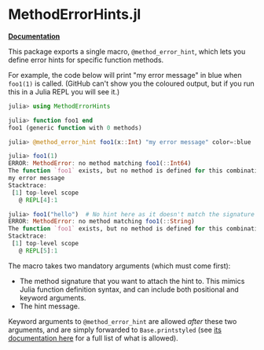 # MethodErrorHints.jl

[**Documentation**](https://pysm.dev/MethodErrorHints.jl/)

This package exports a single macro, `@method_error_hint`, which lets you define error hints for specific function methods.

For example, the code below will print "my error message" in blue when `foo1(1)` is called.
(GitHub can't show you the coloured output, but if you run this in a Julia REPL you will see it.)

```julia
julia> using MethodErrorHints

julia> function foo1 end
foo1 (generic function with 0 methods)

julia> @method_error_hint foo1(x::Int) "my error message" color=:blue

julia> foo1(1)
ERROR: MethodError: no method matching foo1(::Int64)
The function `foo1` exists, but no method is defined for this combination of argument types.
my error message
Stacktrace:
 [1] top-level scope
   @ REPL[4]:1

julia> foo1("hello")  # No hint here as it doesn't match the signature with the hint
ERROR: MethodError: no method matching foo1(::String)
The function `foo1` exists, but no method is defined for this combination of argument types.
Stacktrace:
 [1] top-level scope
   @ REPL[5]:1
```

The macro takes two mandatory arguments (which must come first):

- The method signature that you want to attach the hint to. This mimics Julia function definition syntax, and can include both positional and keyword arguments.
- The hint message.

Keyword arguments to `@method_error_hint` are allowed _after_ these two arguments, and are simply forwarded to `Base.printstyled` (see [its documentation here](https://docs.julialang.org/en/v1/base/io-network/#Base.printstyled) for a full list of what is allowed).
